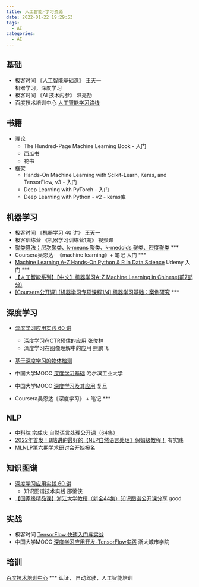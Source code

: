 ```yaml
---
title: 人工智能-学习资源
date: 2022-01-22 19:29:53
tags:
  - AI
categories:
  - AI
---
```


<p></p>
<!-- more -->

## 基础
+ 极客时间 《人工智能基础课》  王天一   
  机器学习，深度学习
+ 极客时间 《AI 技术内参》  洪亮劼
+ 百度技术培训中心 [人工智能学习路线](http://bit.baidu.com/courseRouteDetail?id=111) 



## 书籍
+ 理论
  + The Hundred-Page Machine Learning Book - 入门
  + 西瓜书
  + 花书
+ 框架
  + Hands-On Machine Learning with Scikit-Learn, Keras, and TensorFlow, v3 - 入门
  + Deep Learning with PyTorch - 入门
  + Deep Learning with Python - v2 - keras库

## 机器学习 
+ 极客时间 《机器学习 40 讲》  王天一 
+ 极客训练营 《机器学习训练营1期》  视频课 
+ [聚类算法：层次聚类、k-means 聚类、k-medoids 聚类、密度聚类](https://www.bilibili.com/video/BV1Bg411Z77N?spm_id_from=333.880.my_history.page.click&vd_source=f6e8c1128f9f264c5ab8d9411a644036)  ***
+ Coursera吴恩达- 《machine learning》+ 笔记  入门  *** 
+ [Machine Learning A-Z Hands-On Python & R In Data Science](https://www.bilibili.com/video/av79340208/)  Udemy 入门  ***
+ [【人工智能系列】【中文】机器学习A-Z Machine Learning in Chinese(前7部分)](https://www.bilibili.com/video/BV1KB4y1E73v)
+ [[Coursera公开课] [机器学习专项课程1/4] 机器学习基础：案例研究](https://www.bilibili.com/video/BV1jF411A7VF/)  ***

## 深度学习
+ [深度学习应用实践 60 讲](https://time.geekbang.org/course/detail/100005001-3090)
   + 深度学习在CTR预估的应用   张俊林
   + 深度学习在图像理解中的应用  熊鹏飞
+ [基于深度学习的物体检测](https://www.bilibili.com/video/BV1QS4y1s7RZ)

+ 中国大学MOOC [深度学习基础](https://www.icourse163.org/learn/HIT-1206320802?tid=1468208513#/learn/announce)   哈尔滨工业大学
+ 中国大学MOOC [深度学习及其应用](https://www.icourse163.org/course/FUDAN-1205806833)   复旦
+ Coursera吴恩达《深度学习》 + 笔记 ***

## NLP
+ [中科院 宗成庆 自然语言处理公开课（64集）](https://www.bilibili.com/video/BV1Cb411T7Cd) 
+ [2022年首发！B站讲的最好的【NLP自然语言处理】保姆级教程！](https://www.bilibili.com/video/BV1C14y147dp?spm_id_from=333.880.my_history.page.click&vd_source=f6e8c1128f9f264c5ab8d9411a644036)   有实践
+ MLNLP第六期学术研讨会开始报名

## 知识图谱
+ [深度学习应用实践 60 讲](https://time.geekbang.org/course/detail/100005001-3090)
   + 知识图谱技术实践  邵蓥侠
+ [【国家级精品课】浙江大学教授（新全44集）知识图谱公开课分享](https://www.bilibili.com/video/BV1VT411G7Y6?p=6&spm_id_from=333.880.my_history.page.click&vd_source=f6e8c1128f9f264c5ab8d9411a644036)  good 

## 实战
+ 极客时间 [TensorFlow 快速入门与实战](https://time.geekbang.org/course/intro/100023001?tab=catalog)
+ 中国大学MOOC [深度学习应用开发-TensorFlow实践](https://www.icourse163.org/course/ZUCC-1206146808?from=searchPage&outVendor=zw_mooc_pcssjg_)  浙大城市学院

##  培训
[百度技术培训中心](http://bit.baidu.com/)  *** 认证， 自动驾驶，人工智能培训  
